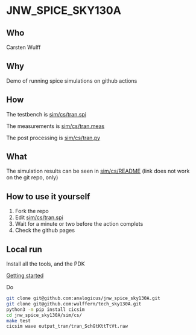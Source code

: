 
# JNW_SPICE_SKY130A

## Who
Carsten Wulff

## Why
 Demo of running spice simulations on github actions

## How

The testbench is [sim/cs/tran.spi](sim/cs/tran.spi)

The measurements is [sim/cs/tran.meas](sim/cs/tran.meas)

The post processing is [sim/cs/tran.py](sim/cs/tran.py)

## What 

The simulation results can be seen in [sim/cs/README](sim/cs/README.html) (link
does not work on the git repo, only)


## How to use it yourself

1. Fork the repo 
2. Edit [sim/cs/tran.spi](sim/cs/tran.spi)
3. Wait for a minute or two before the action complets
4. Check the github pages

## Local run

Install all the tools, and the PDK

[Getting started](https://analogicus.com/aicex/started/)

Do 

``` bash
git clone git@github.com:analogicus/jnw_spice_sky130A.git
git clone git@github.com:wulffern/tech_sky130A.git
python3 -m pip install cicsim
cd jnw_spice_sky130A/sim/cs/
make test
cicsim wave output_tran/tran_SchGtKttTtVt.raw 
```

